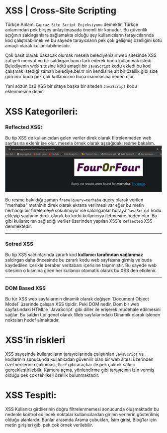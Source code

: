 

# XSS | Cross-Site Scripting 

Türkçe Anlamı `Çapraz Site Script Enjeksiyonu` demektir, Türkçe anlamından pek birşey anlaşılmasada önemli bir konudur. Bu güvenlik açığının saldırganlara sağlamakta olduğu şey kullanıcıların tarayıcılarında kod çalıştırabilmek ve bu sayede tarayıcıların pek çok gelişmiş özelliğini kötü amaçlı olarak kullanılabilmesidir.


Çok basit olarak bakacak olursak mesela belediyenizin web sitesinde XSS zafiyeti mecvut ve bir saldırgan bunu fark ederek bunu kullanmak istedi. Belediyenin web sitesine kötü amaçlı bir `JavaScript` kodu ekledi bu kod çalışmak istediği zaman belediye.bel.tr nin kendisine ait bir özellik gibi size görünür buda pek çok kullanıcının buna inanmasına neden olur. 


Yani sözün özü XSS bir siteye başka bir siteden `JavaScript` kodu eklenmesine denir.



# XSS Kategorileri:
<h3> Reflected XSS:</h3>    Bu tip XSS de kullanıcıdan gelen veriler direk olarak filtrelenmeden web sayfasına eklenir ise olur.
mesela örnek olarak aşşağıdaki resme bakalım.


<img src="./img/NoFilter.png">



Bu resme bakıldığı zaman `frame?query=merhaba` query olarak verilen "merhaba" metninin direk olarak ekrana verilmesi var
eğer bu metin herhangi bir filrelemeye sokulmuyor ise saldırganlar buraya `JavaScript` kodu ekleyip sayfanın direk olarak 
bu kodu kullanıcıya iletmesine neden olur. Bu gibi kullanıcının sağladığı veriler üzerinden yapılan XSS'e `Reflected` XSS denmektedir.

<hr>

<h3>Sotred XSS </h3>    Bu tip XSS saldırılarında zararlı kod <B>kullanıcı tarafından sağlanmaz</B> saldırgan daha öncesinde bu zararlı kodu web sayfasına girmiş ve buda kaydedilen içerikle beraber veritabanı içerisine taşınmıştır. Bu sayede web sitesinin o kısmına giren her kullanıcı otomatik olarak bu XSS den etkilenir.


<hr>

<h3>DOM Based XSS</h3>  Bu tür XSS web sayfalarının dinamik olarak değişen `Document Object Model` üzerinde çalışan XSS tipidir. Peki DOM nedir, Dom bir web sayfasındaki HTML'e `JavaScript` gibi diller ile erişerek müdehale edilmesini sağlar. Bu saldırı tipi genel olarak Web sayfalarındaki Dinamik olarak işlenen noktaları hedef almaktadır.

<br>

# XSS'in riskleri

XSS sayesinde kullanıcıların tarayıcılarında çalıştırılan `JavaScript` vs kodlarının sonucunda kullanıcıdan güvenilir olan bir web sitesi üzerinden özel verilerinin çalınması, `Beef` gibi araçkar ile pek çok ek saldırı gerçekleştirilebilir. Kamera açma, yönlendirme gibi tarayıcının izin vermiş olduğu pek çok tehlikeli özellik bulunmaktadır.


# XSS Tespiti:

XSS Kullanıcı girdilerinin doğru filtrelenmemesi sonucunda oluşmaktadır bu nedenle kontrol edilecek noktalar kullanıcılardan girilen verilerin gösterilmiş olduğu alanlardır. Bunlar arasında Arama çubukları, İsim girişi, Blog'lar için metin girişleri gibi pek çok örnek verilebilir.



















